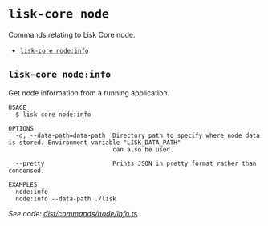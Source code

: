 # `lisk-core node`

Commands relating to Lisk Core node.

- [`lisk-core node:info`](#lisk-core-nodeinfo)

## `lisk-core node:info`

Get node information from a running application.

```
USAGE
  $ lisk-core node:info

OPTIONS
  -d, --data-path=data-path  Directory path to specify where node data is stored. Environment variable "LISK_DATA_PATH"
                             can also be used.

  --pretty                   Prints JSON in pretty format rather than condensed.

EXAMPLES
  node:info
  node:info --data-path ./lisk
```

_See code: [dist/commands/node/info.ts](https://github.com/LiskHQ/lisk-core/blob/v3.0.0-beta.2.1/dist/commands/node/info.ts)_
